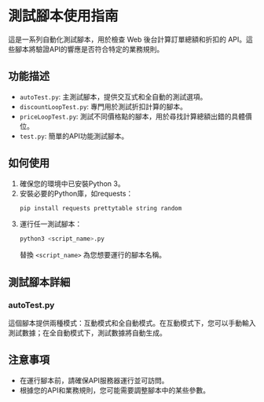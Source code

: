 # 測試腳本使用指南

這是一系列自動化測試腳本，用於檢查 Web 後台計算訂單總額和折扣的 API。這些腳本將驗證API的響應是否符合特定的業務規則。

## 功能描述

- `autoTest.py`: 主測試腳本，提供交互式和全自動的測試選項。
- `discountLoopTest.py`: 專門用於測試折扣計算的腳本。
- `priceLoopTest.py`: 測試不同價格點的腳本，用於尋找計算總額出錯的具體價位。
- `test.py`: 簡單的API功能測試腳本。

## 如何使用

1. 確保您的環境中已安裝Python 3。
2. 安裝必要的Python庫，如requests：
   ```sh
   pip install requests prettytable string random
   ```
3. 運行任一測試腳本：
   ```sh
   python3 <script_name>.py
   ```
   替換 `<script_name>` 為您想要運行的腳本名稱。

## 測試腳本詳細

### autoTest.py

這個腳本提供兩種模式：互動模式和全自動模式。在互動模式下，您可以手動輸入測試數據；在全自動模式下，測試數據將自動生成。

## 注意事項

- 在運行腳本前，請確保API服務器運行並可訪問。
- 根據您的API和業務規則，您可能需要調整腳本中的某些參數。
